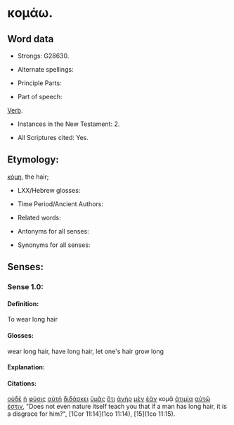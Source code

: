 # κομάω.

<!-- Status: S2=Needs2ndReview -->
<!-- Lexica used for edits: BDAG, FFM, LN, BN, A-S -->

## Word data

* Strongs: G28630.


* Alternate spellings:

* Principle Parts: 

* Part of speech: 

[Verb](http://ugg.readthedocs.io/en/latest/verb.html).

* Instances in the New Testament: 2.

* All Scriptures cited: Yes.

## Etymology: 

[κόμη](../G28640/01.md), the hair; 

* LXX/Hebrew glosses: 

* Time Period/Ancient Authors: 

* Related words: 

* Antonyms for all senses:

* Synonyms for all senses: 

## Senses:

### Sense 1.0:

#### Definition: 

To wear long hair

#### Glosses:

wear long hair, have long hair, let one's hair grow long

#### Explanation:

#### Citations:

[οὐδὲ](../G37610/01.md) [ἡ](../G35880/01.md) [φύσις](../G54490/01.md) [αὐτὴ](../G08460/01.md) [διδάσκει](../G13210/01.md) [ὑμᾶς](../G47710/01.md) [ὅτι](../G37540/01.md) [ἀνὴρ](../G04350/01.md) [μὲν](../G33030/01.md) [ἐὰν](../G14370/01.md) κομᾷ [ἀτιμία](../G08190/01.md) [αὐτῷ](../G08460/01.md) [ἐστιν](../G99999/01.md), 
"Does not even nature itself teach you that if a man has long hair, it is a disgrace for him?", 
[1Cor 11:14](1co 11:14),  [15](1co 11:15).  
